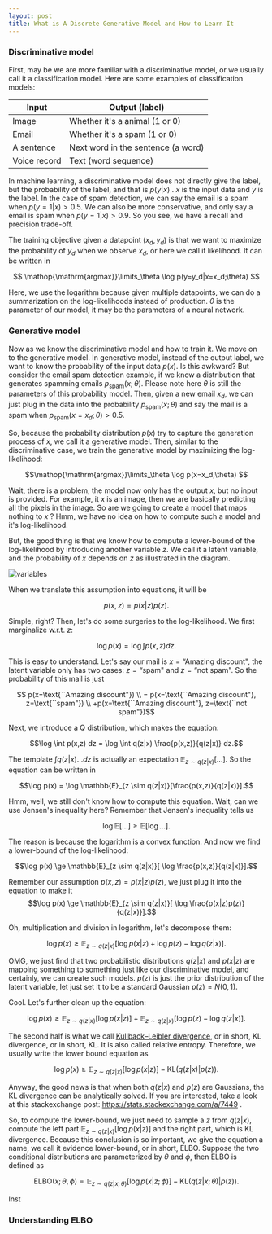 ```yaml
---
layout: post
title: What is A Discrete Generative Model and How to Learn It
---
```


### Discriminative model

First, may be we are more familiar with a discriminative model, or we usually call it a classification model. Here are some examples of classification models:

| Input  | Output (label) |
|--|--|
| Image  | Whether it's a animal (1 or 0)  |
| Email | Whether it's a spam (1 or 0) |
| A sentence | Next word in the sentence (a word) |
| Voice record | Text (word sequence) |

In machine learning, a discriminative model does not directly give the label, but the probability of the label, and that is $p(y|x)$ . $x$ is the input data and $y$ is the label. In the case of spam detection, we can say the email is a spam when $p(y=1|x) > 0.5$. We can also be more conservative, and only say a email is spam when $p(y=1|x) > 0.9$. So you see, we have a recall and precision trade-off.

The training objective given a datapoint $(x_d,y_d)$ is that we want to maximize the probability of $y_d$ when we observe $x_d$, or here we call it likelihood. It can be written in

$$ \mathop{\mathrm{argmax}}\limits_\theta \log p(y=y_d|x=x_d;\theta) $$

Here, we use the logarithm because given multiple datapoints, we can do a summarization on the log-likelihoods instead of production. $\theta$ is the parameter of our model, it may be the parameters of a neural network.

### Generative model

Now as we know the discriminative model and how to train it. We move on to the generative model. In generative model, instead of the output label, we want to know the probability of the input data $p(x)$. Is this awkward? But consider the email spam detection example, if we know a distribution that generates spamming emails $p_{\mathrm{spam}}(x;\theta)$. Please note here $\theta$ is still the parameters of this probability model. Then,  given a new email $x_d$, we can just plug in the data into the probability   $p_{\mathrm{spam}}(x;\theta)$ and say the mail is a spam when  $p_{\mathrm{spam}}(x=x_d;\theta) > 0.5$.

So, because the probability distribution $p(x)$ try to capture the generation process of $x$, we call it a generative model. Then, similar to the discriminative case, we train the generative model by maximizing the log-likelihood:

$$\mathop{\mathrm{argmax}}\limits_\theta \log p(x=x_d;\theta) $$

Wait, there is a problem, the model now only has the output $x$, but no input is provided. For example, it $x$ is an image, then we are basically predicting all the pixels in the image. So are we going to create a model that maps nothing to $x$ ? Hmm, we have no idea on how to compute such a model and it's log-likelihood.

But, the good thing is that we know how to compute a lower-bound of the log-likelihood by introducing another variable $z$. We call it a latent variable, and the probability of $x$ depends on $z$ as illustrated in the diagram. 


![variables](https://i.imgur.com/A8nKrSp.png)

When we translate this assumption into equations, it will be

$$p(x,z) = p(x|z) p(z).$$

Simple, right? Then, let's do some surgeries to the log-likelihood. We first marginalize w.r.t. $z$:

$$\log p(x) = \log \int p(x,z) dz.$$

This is easy to understand. Let's say our mail is $x=\text{``Amazing discount"}$, the latent variable only has two cases: $z=\text{``spam"}$ and $z=\text{``not spam"}$. So the probability of this mail is just

$$ p(x=\text{``Amazing discount"}) \\
= p(x=\text{``Amazing discount"}, z=\text{``spam"})  \\
   +p(x=\text{``Amazing discount"}, z=\text{``not spam"})$$

Next, we introduce a Q distribution, which makes the equation:

$$\log \int p(x,z) dz = \log \int q(z|x) \frac{p(x,z)}{q(z|x)} dz.$$

The template $\int q(z|x) ... dz$ is actually an expectation $\mathbb{E}_{z \sim q(z|x)}[...]$. So the equation can be written in

$$\log p(x) = \log \mathbb{E}_{z \sim q(z|x)}[\frac{p(x,z)}{q(z|x)}].$$

Hmm, well, we still don't know how to compute this equation. Wait, can we use Jensen's inequality here? Remember that Jensen's inequality tells us

$$ \log \mathbb{E}[...]  \ge \mathbb{E}[\log  ...].$$

The reason is because the logarithm is a convex function. And now we find a lower-bound of the log-likelihood:

$$\log p(x) \ge \mathbb{E}_{z \sim q(z|x)}[ \log \frac{p(x,z)}{q(z|x)}].$$

Remember our assumption $p(x,z) = p(x|z)p(z)$, we just plug it into the equation to make it
$$\log p(x) \ge \mathbb{E}_{z \sim q(z|x)}[ \log \frac{p(x|z)p(z)}{q(z|x)}].$$

Oh, multiplication and division in logarithm, let's decompose them:

$$\log p(x) \ge \mathbb{E}_{z \sim q(z|x)}[ \log p(x|z) + \log p(z) - \log q(z|x)].$$

OMG, we just find that two probabilistic distributions $q(z|x)$ and $p(x|z)$ are mapping something to something just like our discriminative model, and certainly, we can create such models. $p(z)$ is just the prior distribution of the latent variable, let just set it to be a standard Gaussian $p(z) = N(0,1)$.

Cool. Let's further clean up the equation:

$$\log p(x) \ge \mathbb{E}_{z \sim q(z|x)}[ \log p(x|z)] + \mathbb{E}_{z \sim q(z|x)}[  \log p(z) - \log q(z|x)].$$

The second half is what we call [Kullback–Leibler divergence](https://en.wikipedia.org/wiki/Kullback%E2%80%93Leibler_divergence), or in short, KL divergence, or in short, KL. It is also called relative entropy. Therefore, we usually write the lower bound equation as

$$\log p(x) \ge \mathbb{E}_{z \sim q(z|x)}[ \log p(x|z)] - \mathrm{KL}(q(z|x) | p(z)).$$

Anyway, the good news is that when both $q(z|x)$ and $p(z)$ are Gaussians, the KL divergence can be analytically solved. If you are interested, take a look at this stackexchange post: https://stats.stackexchange.com/a/7449 .

So, to compute the lower-bound, we just need to sample a $z$ from $q(z|x)$,  compute the left part $\mathbb{E}_{z \sim q(z|x)}[ \log p(x|z)]$ and the right part, which is KL divergence. Because this conclusion is so important, we give the equation a name, we call it evidence lower-bound, or in short, ELBO. Suppose the two conditional distributions are parameterized by $\theta$ and $\phi$, then ELBO is defined as

$$\mathrm{ELBO}(x;\theta, \phi) = \mathbb{E}_{z \sim q(z|x;\theta)}[ \log p(x|z;\phi)] - \mathrm{KL}(q(z|x;\theta) | p(z)).$$

Inst

### Understanding ELBO
<!--stackedit_data:
eyJoaXN0b3J5IjpbLTExMzI4NDAwNywtNTI1NjM2MzE3LC0xMD
I4MDk5MDg2XX0=
-->